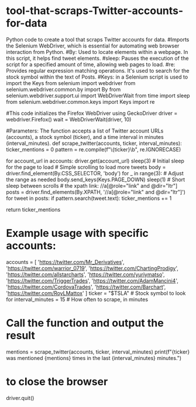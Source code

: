 # tool-that-scraps-Twitter-accounts-for-data
Python code to create a tool that scraps Twitter accounts for data.
#Imports the Selenium WebDriver, which is essential for automating web browser interaction from Python.
#By: Used to locate elements within a webpage. In this script, it helps find tweet elements.
#sleep: Pauses the execution of the script for a specified amount of time, allowing web pages to load.
#re: Provides regular expression matching operations. It's used to search for the stock symbol within the text of Posts.
#Keys: in a Selenium script is used to import the Keys
from selenium import webdriver
from selenium.webdriver.common.by import By
from selenium.webdriver.support.ui import WebDriverWait
from time import sleep
from selenium.webdriver.common.keys import Keys
import re

#This code initializes the Firefox WebDriver using GeckoDriver
driver = webdriver.Firefox()
wait = WebDriverWait(driver, 10)

#Parameters: The function accepts a list of Twitter account URLs (accounts), a stock symbol (ticker), and a time interval in minutes (interval_minutes).
def scrape_twitter(accounts, ticker, interval_minutes):
    ticker_mentions = 0
    pattern = re.compile(f"\\{ticker}\\b", re.IGNORECASE)

   for account_url in accounts:
        driver.get(account_url)
        sleep(3)  # Initial sleep for the page to load
          # Simple scrolling to load more tweets
          body = driver.find_element(By.CSS_SELECTOR, 'body')
          for _ in range(3):  # Adjust the range as needed
            body.send_keys(Keys.PAGE_DOWN)
            sleep(1)  # Short sleep between scrolls
      # the xpath link: //a[@role="link" and @dir="ltr"]
          posts = driver.find_elements(By.XPATH, '//a[@role="link" and @dir="ltr"]')
          for tweet in posts:
            if pattern.search(tweet.text):
                ticker_mentions += 1

  return ticker_mentions


# Example usage with specific accounts:
accounts = [
    'https://twitter.com/Mr_Derivatives',
    'https://twitter.com/warrior_0719',
    'https://twitter.com/ChartingProdigy',
    'https://twitter.com/allstarcharts',
    'https://twitter.com/yuriymatso',
    'https://twitter.com/TriggerTrades',
    'https://twitter.com/AdamMancini4',
    'https://twitter.com/CordovaTrades',
    'https://twitter.com/Barchart',
    'https://twitter.com/RoyLMattox'
]
ticker = "$TSLA"  # Stock symbol to look for
interval_minutes = 15  # How often to scrape, in minutes

# Call the function and output the result
mentions = scrape_twitter(accounts, ticker, interval_minutes)
print(f"{ticker} was mentioned {mentions} times in the last {interval_minutes} minutes.")

# to close the browser
driver.quit()

